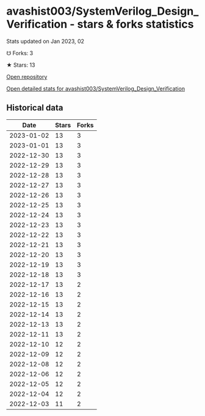 # avashist003/SystemVerilog_Design_Verification - stars & forks statistics

Stats updated on Jan 2023, 02

☋ Forks: 3

★ Stars: 13

[Open repository](https://github.com/avashist003/SystemVerilog_Design_Verification)

[Open detailed stats for avashist003/SystemVerilog_Design_Verification](https://reviewgithub.com/rep/avashist003/SystemVerilog_Design_Verification)

## Historical data
| Date | Stars | Forks |
|------|-------|-------|
| 2023-01-02 | 13 | 3 | 
| 2023-01-01 | 13 | 3 | 
| 2022-12-30 | 13 | 3 | 
| 2022-12-29 | 13 | 3 | 
| 2022-12-28 | 13 | 3 | 
| 2022-12-27 | 13 | 3 | 
| 2022-12-26 | 13 | 3 | 
| 2022-12-25 | 13 | 3 | 
| 2022-12-24 | 13 | 3 | 
| 2022-12-23 | 13 | 3 | 
| 2022-12-22 | 13 | 3 | 
| 2022-12-21 | 13 | 3 | 
| 2022-12-20 | 13 | 3 | 
| 2022-12-19 | 13 | 3 | 
| 2022-12-18 | 13 | 3 | 
| 2022-12-17 | 13 | 2 | 
| 2022-12-16 | 13 | 2 | 
| 2022-12-15 | 13 | 2 | 
| 2022-12-14 | 13 | 2 | 
| 2022-12-13 | 13 | 2 | 
| 2022-12-11 | 13 | 2 | 
| 2022-12-10 | 12 | 2 | 
| 2022-12-09 | 12 | 2 | 
| 2022-12-08 | 12 | 2 | 
| 2022-12-06 | 12 | 2 | 
| 2022-12-05 | 12 | 2 | 
| 2022-12-04 | 12 | 2 | 
| 2022-12-03 | 11 | 2 | 

